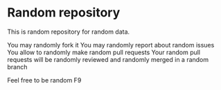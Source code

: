# Random repository

This is random repository for random data.

You may randomly fork it
You may randomly report about random issues
You allow to  randomly make random pull requests
Your random pull requests will be randomly reviewed and randomly merged in a random branch

Feel free to be random 
F9
